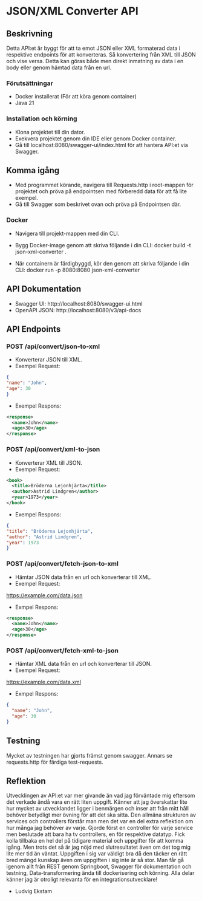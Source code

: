 # JSON/XML Converter API

## Beskrivning
Detta API:et är byggt för att ta emot JSON eller XML formaterad data i respektive endpoints för att konverteras.
Så konvertering från XML till JSON och vise versa. Detta kan göras både men direkt inmatning av data i en body
eller genom hämtad data från en url.

### Förutsättningar
- Docker installerat (För att köra genom container)
- Java 21

### Installation och körning
- Klona projektet till din dator.
- Exekvera projektet genom din IDE eller genom Docker container.
- Gå till localhost:8080/swagger-ui/index.html för att hantera API:et via Swagger.

## Komma igång
- Med programmet körande, navigera till Requests.http i root-mappen för projektet och pröva på endpointsen
med förberedd data för att få lite exempel.
- Gå till Swagger som beskrivet ovan och pröva på Endpointsen där.

### Docker
- Navigera till projekt-mappen med din CLI.
- Bygg Docker-image genom att skriva följande i din CLI:
  docker build -t json-xml-converter .

- När containern är färdigbyggd, kör den genom att skriva följande i din CLI:
  docker run -p 8080:8080 json-xml-converter

## API Dokumentation
- Swagger UI: http://localhost:8080/swagger-ui.html
- OpenAPI JSON: http://localhost:8080/v3/api-docs

## API Endpoints
### POST /api/convert/json-to-xml
- Konverterar JSON till XML.
- Exempel Request:
````json
{
"name": "John",
"age": 30
}
````
- Exempel Respons:
```xml
<response>
  <name>John</name>
  <age>30</age>
</response>
```

### POST /api/convert/xml-to-json
- Konverterar XML till JSON.
- Exempel Request:
```xml
<book>
  <title>Bröderna Lejonhjärta</title>
  <author>Astrid Lindgren</author>
  <year>1973</year>
</book>
```

- Exempel Respons:
````json
{
"title": "Bröderna Lejonhjärta",
"author": "Astrid Lindgren",
"year": 1973
}
````

### POST /api/convert/fetch-json-to-xml
- Hämtar JSON data från en url och konverterar till XML.
- Exempel Request:

https://example.com/data.json

- Exmpel Respons:
```xml
<response>
  <name>John</name>
  <age>30</age>
</response>
```

### POST /api/convert/fetch-xml-to-json
- Hämtar XML data från en url och konverterar till JSON.
- Exempel Request:

https://example.com/data.xml

- Exmpel Respons:
```json
{
  "name": "John",
  "age": 30
}
```
## Testning
Mycket av testningen har gjorts främst genom swagger. Annars se requests.http för färdiga test-requests.


## Reflektion
Utvecklingen av API:et var mer givande än vad jag förväntade mig eftersom det verkade ändå vara en rätt liten uppgift.
Känner att jag överskattar lite hur mycket av utvecklandet ligger i benmärgen och inser att från mitt håll behöver
betydligt mer övning för att det ska sitta. Den allmäna strukturen av services och controllers förstår man men det var en del
extra reflektion om hur många jag behöver av varje. Gjorde först en controller för varje service men beslutade att bara ha tv
controllers, en för respektive datatyp. Fick kolla tillbaka en hel del på tidigare material och uppgifter för att
komma igång. Men trots det så är jag nöjd med slutresultatet även om det tog mig lite mer tid än väntat.
Uppgiften i sig var väldigt bra då den täcker en rätt bred mängd kunskap även om uppgiften i sig inte är så stor.
Man får gå igenom allt från REST genom Springboot, Swagger för dokumentation och testning, Data-transformering ända till dockerisering
och körning. Alla delar känner jag är otroligt relevanta för en integrationsutvecklare!

- Ludvig Ekstam
